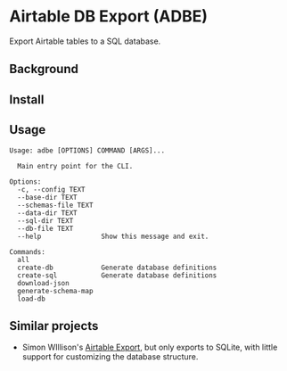 # Airtable DB Export (ADBE)

Export Airtable tables to a SQL database.

## Background

## Install

## Usage

```
Usage: adbe [OPTIONS] COMMAND [ARGS]...

  Main entry point for the CLI.

Options:
  -c, --config TEXT
  --base-dir TEXT
  --schemas-file TEXT
  --data-dir TEXT
  --sql-dir TEXT
  --db-file TEXT
  --help               Show this message and exit.

Commands:
  all
  create-db            Generate database definitions
  create-sql           Generate database definitions
  download-json
  generate-schema-map
  load-db
```

## Similar  projects

- Simon WIllison's [Airtable Export](https://github.com/simonw/airtable-export), but only exports to SQLite, with little support for customizing the database structure.